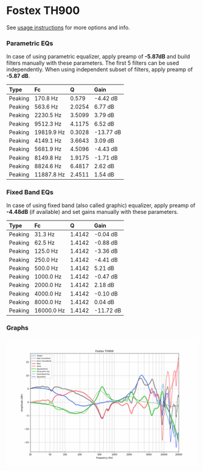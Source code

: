 # Fostex TH900
See [usage instructions](https://github.com/jaakkopasanen/AutoEq#usage) for more options and info.

### Parametric EQs
In case of using parametric equalizer, apply preamp of **-5.87dB** and build filters manually
with these parameters. The first 5 filters can be used independently.
When using independent subset of filters, apply preamp of **-5.87 dB**.

| Type    | Fc         |      Q | Gain      |
|:--------|:-----------|:-------|:----------|
| Peaking | 170.8 Hz   | 0.579  | -4.42 dB  |
| Peaking | 563.6 Hz   | 2.0254 | 6.77 dB   |
| Peaking | 2230.5 Hz  | 3.5099 | 3.79 dB   |
| Peaking | 9512.3 Hz  | 4.1175 | 6.52 dB   |
| Peaking | 19819.9 Hz | 0.3028 | -13.77 dB |
| Peaking | 4149.1 Hz  | 3.6643 | 3.09 dB   |
| Peaking | 5681.9 Hz  | 4.5096 | -4.43 dB  |
| Peaking | 8149.8 Hz  | 1.9175 | -1.71 dB  |
| Peaking | 8824.6 Hz  | 6.4817 | 2.62 dB   |
| Peaking | 11887.8 Hz | 2.4511 | 1.54 dB   |

### Fixed Band EQs
In case of using fixed band (also called graphic) equalizer, apply preamp of **-4.48dB**
(if available) and set gains manually with these parameters.

| Type    | Fc         |      Q | Gain      |
|:--------|:-----------|:-------|:----------|
| Peaking | 31.3 Hz    | 1.4142 | -0.04 dB  |
| Peaking | 62.5 Hz    | 1.4142 | -0.88 dB  |
| Peaking | 125.0 Hz   | 1.4142 | -3.36 dB  |
| Peaking | 250.0 Hz   | 1.4142 | -4.41 dB  |
| Peaking | 500.0 Hz   | 1.4142 | 5.21 dB   |
| Peaking | 1000.0 Hz  | 1.4142 | -0.47 dB  |
| Peaking | 2000.0 Hz  | 1.4142 | 2.18 dB   |
| Peaking | 4000.0 Hz  | 1.4142 | -0.10 dB  |
| Peaking | 8000.0 Hz  | 1.4142 | 0.04 dB   |
| Peaking | 16000.0 Hz | 1.4142 | -11.72 dB |

### Graphs
![](./Fostex%20TH900.png)